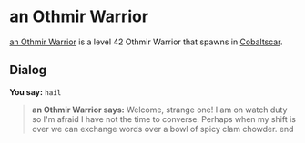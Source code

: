 # an Othmir Warrior



[an Othmir Warrior](/npc/117033) is a level 42 Othmir Warrior that spawns in [Cobaltscar](/zone/117).



## Dialog

**You say:** `hail`



>**an Othmir Warrior says:** Welcome, strange one! I am on watch duty so I'm afraid I have not the time to converse. Perhaps when my shift is over we can exchange words over a bowl of spicy clam chowder.
end